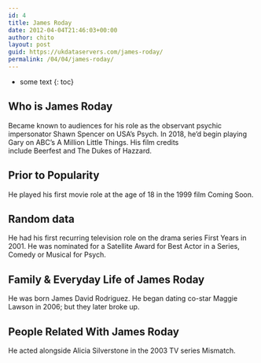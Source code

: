 ```yaml
---
id: 4
title: James Roday
date: 2012-04-04T21:46:03+00:00
author: chito
layout: post
guid: https://ukdataservers.com/james-roday/
permalink: /04/04/james-roday/
---
```


* some text
{: toc}


## Who is  James Roday
                  
                  
                  
Became known to audiences for his role as the observant psychic impersonator Shawn Spencer on USA&#8217;s Psych. In 2018, he&#8217;d begin playing Gary on ABC&#8217;s A Million Little Things. His film credits include Beerfest and The Dukes of Hazzard. 
                  
                
                
                
## Prior to Popularity 
                  
                  
                  
He played his first movie role at the age of 18 in the 1999 film Coming Soon. 
                  
                
                
                
## Random data 
                  
                  
                  
He had his first recurring television role on the drama series First Years in 2001. He was nominated for a Satellite Award for Best Actor in a Series, Comedy or Musical for Psych. 
                  
                
                
                
## Family & Everyday Life of James Roday
                  
                  
                  
He was born James David Rodriguez. He began dating co-star Maggie Lawson in 2006; but they later broke up. 
                  
                
                
                
## People Related With  James Roday
                  
                  
                  
He acted alongside Alicia Silverstone in the 2003 TV series Mismatch. 
                  
                
              
            
          
          
          
    
    
  
